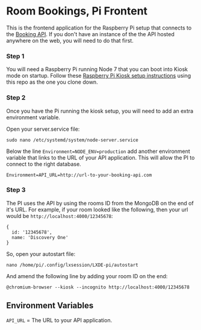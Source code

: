 # Room Bookings, Pi Frontent

This is the frontend application for the Raspberry Pi setup that connects to the [Booking API](https://github.com/gunjam/booking-api). If you don't have an instance of the the API hosted anywhere on the web, you will need to do that first.

### Step 1

You will need a Raspberry Pi running Node 7 that you can boot into Kiosk mode on startup. Follow these [Raspberry Pi Kiosk setup instructions](https://github.com/abbott567/raspberry-pi-kiosk) using this repo as the one you clone down.

### Step 2

Once you have the Pi running the kiosk setup, you will need to add an extra environment variable.

Open your server.service file:

```
sudo nano /etc/systemd/system/node-server.service
```

Below the line `Environment=NODE_ENV=production` add another environment variable that links to the URL of your API application. This will allow the PI to connect to the right database.

```
Environment=API_URL=http://url-to-your-booking-api.com
```

### Step 3

The PI uses the API by using the rooms ID from the MongoDB on the end of it's URL. For example, if your room looked like the following, then your url would be `http://localhost:4000/12345678`:

```
{
  id: '12345678',
  name: 'Discovery One'
}
```

So, open your autostart file:

```
nano /home/pi/.config/lxsession/LXDE-pi/autostart
```

And amend the following line by adding your room ID on the end:

```
@chromium-browser --kiosk --incognito http://localhost:4000/12345678
```

## Environment Variables

`API_URL` = The URL to your API application.
